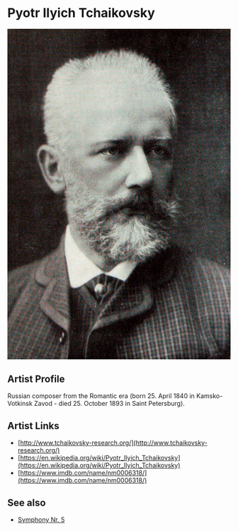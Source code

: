# Pyotr Ilyich Tchaikovsky

![](../../assets/artists/Pyotr_Ilyich_Tchaikovsky.png)

## Artist Profile

Russian composer from the Romantic era (born 25. April 1840 in Kamsko-Votkinsk Zavod - died 25. October 1893 in Saint Petersburg).

## Artist Links

- [http://www.tchaikovsky-research.org/](http://www.tchaikovsky-research.org/)
- [https://en.wikipedia.org/wiki/Pyotr_Ilyich_Tchaikovsky](https://en.wikipedia.org/wiki/Pyotr_Ilyich_Tchaikovsky)
- [https://www.imdb.com/name/nm0006318/](https://www.imdb.com/name/nm0006318/)


## See also

- [Symphony Nr. 5](Symphony_Nr_5.md)
